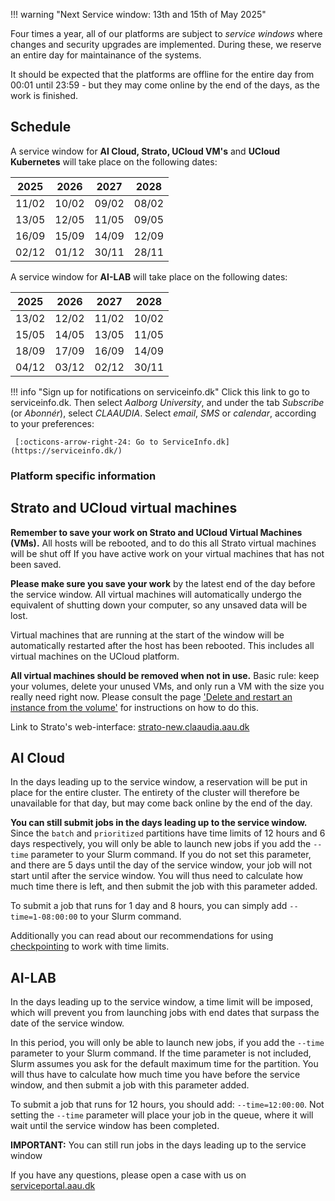 
!!! warning "Next Service window: 13th and 15th of May 2025"

Four times a year, all of our platforms are subject to *service windows* where changes and security upgrades are implemented.
During these, we reserve an entire day for maintainance of the systems.

It should be expected that the platforms are offline for the entire day from 00:01 until 23:59 - but they may come online by the end of the days, as the work is finished.

## Schedule

A service window for **AI Cloud, Strato, UCloud VM's** and **UCloud Kubernetes** will take place on the following dates:

| 2025  | 2026  | 2027  | 2028  |
| ---   | ---   | ---   | ---   |
| 11/02 | 10/02 | 09/02 | 08/02 |
| 13/05 | 12/05 | 11/05 | 09/05 |
| 16/09 | 15/09 | 14/09 | 12/09 |
| 02/12 | 01/12 | 30/11 | 28/11 |

A service window for **AI-LAB** will take place on the following dates:

| 2025  | 2026  | 2027  | 2028  |
| ---   | ---   | ---   | ---   |
| 13/02 | 12/02 | 11/02 | 10/02 |
| 15/05 | 14/05 | 13/05 | 11/05 |
| 18/09 | 17/09 | 16/09 | 14/09 |
| 04/12 | 03/12 | 02/12 | 30/11 |

!!! info "Sign up for notifications on serviceinfo.dk"
    Click this link to go to serviceinfo.dk. Then select *Aalborg University*,
    and under the tab *Subscribe* (or *Abonnér*), select *CLAAUDIA*.
    Select *email*, *SMS* or *calendar*, according to your preferences:

     [:octicons-arrow-right-24: Go to ServiceInfo.dk](https://serviceinfo.dk/)

### Platform specific information

## Strato and UCloud virtual machines

**Remember to save your work on Strato and UCloud Virtual Machines (VMs).**  All hosts will be rebooted, and to do this all Strato virtual machines will be shut off
If you have active work on your virtual machines that has not been saved. 

**Please make sure you save your work** by the latest end of 
the day before the service window. All virtual machines will automatically undergo the
equivalent of shutting down your computer, so any unsaved data will be
lost.

Virtual machines that are running at the start of the window will be
automatically restarted after the host has been rebooted. This includes
all virtual machines on the UCloud platform.

**All virtual machines should be removed when not in use.** 
Basic rule: keep your volumes, delete your unused VMs, and only run a VM with the size you really need right now.
Please consult the page ['Delete and restart an instance from the volume'](strato/best-practice-guides/delete-and-restart-an-instance-from-the-volume/)
for instructions on how to do this.

Link to Strato's
web-interface: [strato-new.claaudia.aau.dk](https://strato-new.claaudia.aau.dk/)

## AI Cloud
In the days leading up to the service window, a reservation will be put in place for the entire cluster. The entirety of the cluster will therefore be unavailable for that day, but may come back online by the end of the day.

**You can still submit jobs in the days leading up to the service window.**
Since the `batch` and `prioritized` partitions have time limits of 12 hours and 6 days respectively, you will only be able to launch new jobs if you add the `--time` parameter to your Slurm command. If you do not set this parameter, and there are 5 days until the day of the service window, your job will not start until after the service window. You will thus need to calculate how much time there is left, and then submit the job with this parameter added. 

To submit a job that runs for 1 day and 8 hours, you can simply add `--time=1-08:00:00` to your Slurm command. 

Additionally you can read about our recommendations for using [checkpointing](ai-lab/additional-guides/requeuing-and-checkpointing/) to work with time limits.

## AI-LAB
In the days leading up to the service window, a time limit will be imposed, which will prevent you from launching jobs with end dates that surpass the date of the service window. 

In this period, you will only be able to launch new jobs, if you add the `--time` parameter to your Slurm command. If the time parameter is not included, Slurm assumes you ask for the default maximum time for the partition. You will thus have to calculate how much time you have before the service window, and then submit a job with this parameter added. 

To submit a job that runs for 12 hours, you should add: `--time=12:00:00`. Not setting the `--time` parameter will place your job in the queue, where it will wait until the service window has been completed.

**IMPORTANT:** You can still run jobs in the days leading up to the service window

If you have any questions, please open a case with us on [serviceportal.aau.dk](https://serviceportal.aau.dk/serviceportal?id=sc_cat_item&sys_id=a05e2fb4c3434610f0f3041ad001310e)